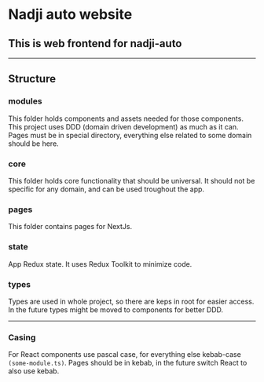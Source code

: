 # Nadji auto website

## This is web frontend for nadji-auto

---

## Structure

### modules

This folder holds components and assets needed for those components.
This project uses DDD (domain driven development) as much as it can.
Pages must be in special directory, everything else related to some
domain should be here.

### core

This folder holds core functionality that should be universal.
It should not be specific for any domain, and can be used troughout the app.

### pages

This folder contains pages for NextJs.

### state

App Redux state. It uses Redux Toolkit to minimize code.

### types

Types are used in whole project, so there are keps in root for easier access.
In the future types might be moved to components for better DDD.

---

### Casing

For React components use pascal case, for everything else kebab-case `(some-module.ts)`. Pages should be in kebab, in the future switch React to also use kebab.
